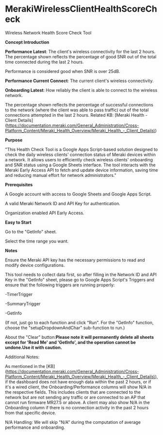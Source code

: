 # MerakiWirelessClientHealthScoreCheck
Wireless Network Health Score Check Tool									
												
												
**Concept Introduction**

**Performance Latest**: The client's wireless connectivity for the last 2 hours. The percentage shown reflects the percentage of good SNR out of the total time connected during the last 2 hours.

Performance is considered good when SNR is over 25dB.

**Performance Current Connect**: The current client's wireless connectivity.

**Onboarding Latest**: How reliably the client is able to connect to the wireless network.

The percentage shown reflects the percentage of successful connections to the network (where the client was able to pass traffic) out of the total connections attempted in the last 2 hours.
Related KB: [Meraki Health - Client Details](https://documentation.meraki.com/General_Administration/Cross-Platform_Content/Meraki_Health_Overview/Meraki_Health_-_Client_Details\)



**Purpose**

"This Health Check Tool is a Google Apps Script-based solution designed to check the daily wireless clients' connection status of Meraki devices within a network.
It allows users to efficiently check wireless clients' onboarding and SNR status using a Google Sheets interface.
The tool interacts with the Meraki Early Access API to fetch and update device information, saving time and reducing manual effort for network administrators."



**Prerequisites**

A Google account with access to Google Sheets and Google Apps Script.

A valid Meraki Network ID and API Key for authentication.

Organization enabled API Early Access.


**Easy to Start**

Go to the "GetInfo" sheet.

Select the time range you want.


**Notes**

Ensure the Meraki API key has the necessary permissions to read and modify device configurations.

This tool needs to collect data first, so after filling in the Network ID and API Key in the "GetInfo" sheet, please go to Google Apps Script's Triggers and ensure that the following triggers are running properly:

-TimerTrigger

-SummaryTrigger

-GetInfo

(If not, just go to each function and click "Run". For the "GetInfo" function, choose the "setupDropdownAndChar" sub-function to run.)

About the "Clear" button:**Please note it will permanently delete all sheets except for 'Read Me' and 'GetInfo', and the operation cannot be undone.Use it with caution.**

Additional Notes:

As mentioned in the [KB](https://documentation.meraki.com/General_Administration/Cross-Platform_Content/Meraki_Health_Overview/Meraki_Health_-_Client_Details\), if the dashboard does not have enough data within the past 2 hours, or if it's a wired client, the Onboarding/Performance columns will show N/A in the respective fields.
This includes clients that are connected to the network but are not sending any traffic or are connected to an AP that cannot run firmware MR27.5 or above.
A client may also show N/A in the Onboarding column if there is no connection activity in the past 2 hours from that specific device.

N/A Handling:
We will skip "N/A" during the computation of average performance and onboarding.
